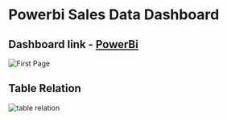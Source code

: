 # Powerbi Sales Data Dashboard


## Dashboard link - [PowerBi](https://app.powerbi.com/groups/me/reports/f11f89fa-203b-4d3f-82cd-80d07026a050/ReportSection69aa7553607b22b6681c)


![First Page](https://github.com/Ankitkalauni/sales_data_powerbi_dashboard/main/images/page1.png)


## Table Relation
![table relation](https://github.com/Ankitkalauni/sales_data_powerbi_dashboard/main/images/relation.png)
